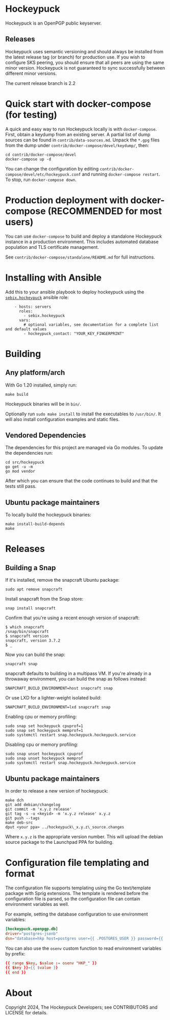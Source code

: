 # Hockeypuck

Hockeypuck is an OpenPGP public keyserver.

## Releases

Hockeypuck uses semantic versioning and should always be installed from the latest release tag (or branch) for production use.
If you wish to configure SKS peering, you should ensure that all peers are using the same minor version.
Hockeypuck is not guaranteed to sync successfully between different minor versions.

The current release branch is 2.2

# Quick start with docker-compose (for testing)

A quick and easy way to run Hockeypuck locally is with `docker-compose`.
First, obtain a keydump from an existing server.
A partial list of dump sources can be found in `contrib/data-sources.md`.
Unpack the `*.gpg` files from the dump under `contrib/docker-compose/devel/keydump/`, then:

    cd contrib/docker-compose/devel
    docker-compose up -d

You can change the configuration by editing `contrib/docker-compose/devel/etc/hockeypuck.conf` and running `docker-compose restart`.
To stop, run `docker-compose down`.

# Production deployment with docker-compose (RECOMMENDED for most users)

You can use `docker-compose` to build and deploy a standalone Hockeypuck instance in a production environment.
This includes automated database population and TLS certificate management.

See `contrib/docker-compose/standalone/README.md` for full instructions.

# Installing with Ansible

Add this to your ansible playbook to deploy hockeypuck using the [`sebix.hockeypuck`](https://galaxy.ansible.com/sebix/hockeypuck) ansible role:

```
    - hosts: servers
      roles:
        - sebix.hockeypuck
      vars:
        # optional variables, see documentation for a complete list and default values
        - hockeypuck_contact: "YOUR_KEY_FINGERPRINT"
```

# Building

## Any platform/arch

With Go 1.20 installed, simply run:

    make build

Hockeypuck binaries will be in `bin/`.

Optionally run `sudo make install` to install the executables to `/usr/bin/`.
It will also install configuration examples and static files.

## Vendored Dependencies

The dependencies for this project are managed via Go modules.
To update the dependencies run:

    cd src/hockeypuck
    go get -u -m
    go mod vendor

After which you can ensure that the code continues to build and
that the tests still pass.

## Ubuntu package maintainers

To locally build the hockeypuck binaries:

    make install-build-depends
    make

# Releases

## Building a Snap

If it's installed, remove the snapcraft Ubuntu package:

    sudo apt remove snapcraft

Install snapcraft from the Snap store:

    snap install snapcraft

Confirm that you're using a recent enough version of snapcraft:

    $ which snapcraft
    /snap/bin/snapcraft
    $ snapcraft version
    snapcraft, version 3.7.2
    $ _

Now you can build the snap:

    snapcraft snap

snapcraft defaults to building in a multipass VM.  If you're already
in a throwaway environment, you can build the snap as follows instead:

    SNAPCRAFT_BUILD_ENVIRONMENT=host snapcraft snap

Or use LXD for a lighter-weight isolated build:

    SNAPCRAFT_BUILD_ENVIRONMENT=lxd snapcraft snap

Enabling cpu or memory profiling:

    sudo snap set hockeypuck cpuprof=1
    sudo snap set hockeypuck memprof=1
    sudo systemctl restart snap.hockeypuck.hockeypuck.service

Disabling cpu or memory profiling:

    sudo snap unset hockeypuck cpuprof
    sudo snap unset hockeypuck memprof
    sudo systemctl restart snap.hockeypuck.hockeypuck.service

## Ubuntu package maintainers

In order to release a new version of hockeypuck:

    make dch
    git add debian/changelog
    git commit -m 'x.y.z release'
    git tag -s -u <keyid> -m 'x.y.z release' x.y.z
    git push --tags
    make deb-src
    dput <your ppa> ../hockeypuck\_x.y.z\_source.changes

Where `x.y.z` is the appropriate version number.
This will upload the debian source package to the Launchpad PPA for building.

# Configuration file templating and format

The configuration file supports templating using the Go text/template package with Sprig extensions.
The template is rendered before the configuration file is parsed, so the configuration file can contain
environment variables as well.

For example, setting the database configuration to use environment variables:

```toml
[hockeypuck.openpgp.db]
driver="postgres-jsonb"
dsn="database=hkp host=postgres user={{ .POSTGRES_USER }} password={{ .POSTGRES_PASSWORD }} port=5432 sslmode=disable"
```

You can also use the `osenv` custom function to read environment variables by prefix:

```toml
{{ range $key, $value := osenv "HKP_" }}
{{ $key }}={{ $value }}
{{ end }}
```

# About

Copyright 2024, The Hockeypuck Developers; see CONTRIBUTORS and LICENSE for details.
